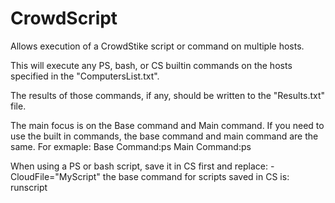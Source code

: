 # CrowdScript
Allows execution of a CrowdStike script or command on multiple hosts.

This will execute any PS, bash, or CS builtin commands on the hosts specified in the "ComputersList.txt".

The results of those commands, if any, should be written to the "Results.txt" file. 

The main focus is on the Base command and Main command. If you need to use the built in commands, the base command and main command are the same. For exmaple: Base Command:ps Main Command:ps

When using a PS or bash script, save it in CS first and replace:
-CloudFile="MyScript"
the base command for scripts saved in CS is: runscript
